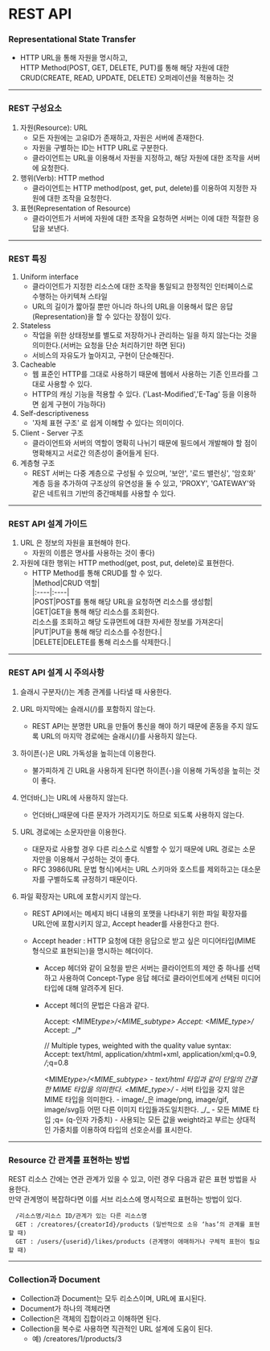 # REST API

### Representational State Transfer

- HTTP URL을 통해 자원을 명시하고,  
  HTTP Method(POST, GET, DELETE, PUT)를 통해 해당 자원에 대한 CRUD(CREATE, READ, UPDATE, DELETE) 오퍼레이션을 적용하는 것

---

### REST 구성요소

1. 자원(Resource): URL
   - 모든 자원에는 고유ID가 존재하고, 자원은 서버에 존재한다.
   - 자원을 구별하는 ID는 HTTP URL로 구분한다.
   - 클라이언트는 URL을 이용해서 자원을 지정하고, 해당 자원에 대한 조작을 서버에 요청한다.
2. 행위(Verb): HTTP method
   - 클라이언트는 HTTP method(post, get, put, delete)를 이용하여 지정한 자원에 대한 조작을 요청한다.
3. 표현(Representation of Resource)
   - 클라이언트가 서버에 자원에 대한 조작을 요청하면 서버는 이에 대한 적절한 응답을 보낸다.

---

### REST 특징

1. Uniform interface
   - 클라이언트가 지정한 리소스에 대한 조작을 통일되고 한정적인 인터페이스로 수행하는 아키텍쳐 스타일
   - URL의 길이가 짧아질 뿐만 아니라 하나의 URL을 이용해서 많은 응답(Representation)을 할 수 있다는 장점이 있다.
2. Stateless
   - 작업을 위한 상태정보를 별도로 저장하거나 관리하는 일을 하지 않는다는 것을 의미한다.(서버는 요청을 단순 처리하기만 하면 된다)
   - 서비스의 자유도가 높아지고, 구현이 단순해진다.
3. Cacheable
   - 웹 표준인 HTTP를 그대로 사용하기 때문에 웹에서 사용하는 기존 인프라를 그대로 사용할 수 있다.
   - HTTP의 캐싱 기능을 적용할 수 있다. ('Last-Modified','E-Tag' 등을 이용하면 쉽게 구현이 가능하다)
4. Self-descriptiveness
   - '자체 표현 구조' 로 쉽게 이해할 수 있다는 의미이다.
5. Client - Server 구조
   - 클라이언트와 서버의 역할이 명확히 나뉘기 때문에 필드에서 개발해야 할 점이 명확해지고 서로간 의존성이 줄어들게 된다.
6. 계층형 구조
   - REST 서버는 다중 계층으로 구성될 수 있으며, '보안', '로드 밸런싱', '암호화' 계층 등을 추가하여 구조상의 유연성을 둘 수 있고, 'PROXY', 'GATEWAY'와 같은 네트워크 기반의 중간매체를 사용할 수 있다.

---

### REST API 설계 가이드

1. URL 은 정보의 자원을 표현해야 한다.
   - 자원의 이름은 명사를 사용하는 것이 좋다)
2. 자원에 대한 행위는 HTTP method(get, post, put, delete)로 표현한다.
   - HTTP Method를 통해 CRUD를 할 수 있다.  
     |Method|CRUD 역할|  
     |:----|:----|  
     |POST|POST를 통해 해당 URL을 요청하면 리소스를 생성함|  
     |GET|GET을 통해 해당 리소스를 조회한다.  
     리소스를 조회하고 해당 도큐먼트에 대한 자세한 정보를 가져온다|  
     |PUT|PUT을 통해 해당 리소스를 수정한다.|  
     |DELETE|DELETE를 통해 리소스를 삭제한다.|

---

### REST API 설계 시 주의사항

1. 슬래시 구분자(/)는 계층 관계를 나타낼 때 사용한다.
2. URL 마지막에는 슬래시(/)를 포함하지 않는다.
   - REST API는 분명한 URL을 만들어 통신을 해야 하기 때문에 혼동을 주지 않도록 URL의 마지막 경로에는 슬래시(/)를 사용하지 않는다.
3. 하이픈(-)은 URL 가독성을 높히는데 이용한다.
   - 불가피하게 긴 URL을 사용하게 된다면 하이픈(-)을 이용해 가독성을 높히는 것이 좋다.
4. 언더바(\_)는 URL에 사용하지 않는다.
   - 언더바(\_)때문에 다른 문자가 가려지기도 하므로 되도록 사용하지 않는다.
5. URL 경로에는 소문자만을 이용한다.
   - 대문자로 사용할 경우 다른 리소스로 식별할 수 있기 때문에 URL 경로는 소문자만을 이용해서 구성하는 것이 좋다.
   - RFC 3986(URL 문법 형식)에서는 URL 스키마와 호스트를 제외하고는 대소문자를 구별하도록 규정하기 때문이다.
6. 파일 확장자는 URL에 포함시키지 않는다.

   - REST API에서는 메세지 바디 내용의 포맷을 나타내기 위한 파일 확장자를 URL안에 포함시키지 않고, Accept header를 사용한다고 한다.
   - Accept header : HTTP 요청에 대한 응답으로 받고 싶은 미디어타입(MIME형식으로 표현되는)을 명시하는 헤더이다.

     - Accep 헤더와 같이 요청을 받은 서버는 클라이언트의 제안 중 하나를 선택하고 사용하여 Concept-Type 응답 헤더로 클라이언트에게 선택된 미디어 타입에 대해 알려주게 된다.

     - Accept 헤더의 문법은 다음과 같다.

       Accept: <MIME*type>/<MIME_subtype>
       Accept: <MIME_type>/*
       Accept: \_/\*

       // Multiple types, weighted with the quality value syntax:  
        Accept: text/html, application/xhtml+xml, application/xml;q=0.9, _/_;q=0.8

       <MIME*type>/<MIME_subtype> - text/html 타입과 같이 단일의 간결한 MIME 타입을 의미한다.
       <MIME_type>/* - 서버 타입을 갖지 않은 MIME 타입을 의미한다. - image/_은 image/png, image/gif, image/svg등 어떤 다른 이미지 타입들과도일치한다.
       _/\_ - 모든 MIME 타입
       ;q= (q-인자 가중치) - 사용되는 모든 값을 weight라고 부르는 상대적인 가중치를 이용하여 타입의 선호순서를 표시한다.

---

### Resource 간 관계를 표현하는 방법

REST 리소스 간에는 연관 관계가 있을 수 있고, 이런 경우 다음과 같은 표현 방법을 사용한다.  
만약 관계명이 복잡하다면 이를 서브 리소스에 명시적으로 표현하는 방법이 있다.

      /리소스명/리소스 ID/관계가 있는 다른 리소스명
      GET : /creatores/{creatorId}/products (일반적으로 소유 ‘has’의 관계를 표현할 때)
      GET : /users/{userid}/likes/products (관계명이 애매하거나 구체적 표현이 필요할 때)

---

### Collection과 Document

- Collection과 Document는 모두 리소스이며, URL에 표시된다.
- Document가 하나의 객체라면
- Collection은 객체의 집합이라고 이해하면 된다.
- Collection을 복수로 사용하면 직관적인 URL 설계에 도움이 된다.
  - 예) /creatores/1/products/3
